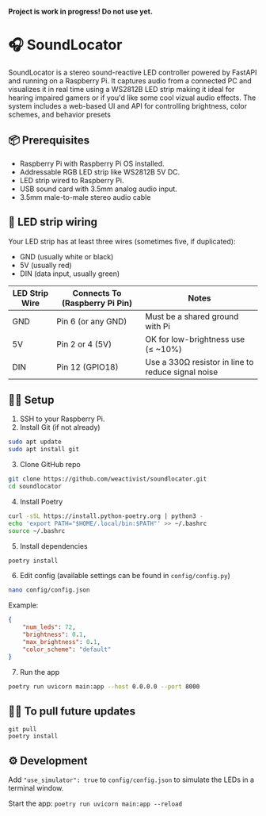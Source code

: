 **Project is work in progress! Do not use yet.**

# 🎧 SoundLocator
SoundLocator is a stereo sound-reactive LED controller powered by FastAPI and running on a Raspberry Pi. It captures audio from a connected PC and visualizes it in real time using a WS2812B LED strip making it ideal for hearing impaired gamers or if you'd like some cool vizual audio effects. The system includes a web-based UI and API for controlling brightness, color schemes, and behavior presets

## 📦 Prerequisites
- Raspberry Pi with Raspberry Pi OS installed.
- Addressable RGB LED strip like WS2812B 5V DC.
- LED strip wired to Raspberry Pi.
- USB sound card with 3.5mm analog audio input.
- 3.5mm male-to-male stereo audio cable

## 🔌 LED strip wiring
Your LED strip has at least three wires (sometimes five, if duplicated):

- GND (usually white or black)
- 5V (usually red)
- DIN (data input, usually green)

| LED Strip Wire | Connects To (Raspberry Pi Pin) | Notes |
|---|---|---|
| GND | Pin 6 (or any GND) | Must be a shared ground with Pi |
| 5V | Pin 2 or 4 (5V) | OK for low-brightness use (≤ ~10%) |
| DIN | Pin 12 (GPIO18) | Use a 330Ω resistor in line to reduce signal noise |

## 🧑‍💻 Setup
1. SSH to your Raspberry Pi.
2. Install Git (if not already)
```bash
sudo apt update
sudo apt install git
```
3. Clone GitHub repo
```bash
git clone https://github.com/weactivist/soundlocator.git
cd soundlocator
```
4. Install Poetry
```bash
curl -sSL https://install.python-poetry.org | python3 -
echo 'export PATH="$HOME/.local/bin:$PATH"' >> ~/.bashrc
source ~/.bashrc
```
5. Install dependencies
```bash
poetry install
```
6. Edit config (available settings can be found in `config/config.py`)
```bash
nano config/config.json
```
Example:
```json
{
    "num_leds": 72,
    "brightness": 0.1,
    "max_brightness": 0.1,
    "color_scheme": "default"
}
```
7. Run the app
```bash
poetry run uvicorn main:app --host 0.0.0.0 --port 8000
```

## 🧑‍💻 To pull future updates
```
git pull
poetry install
```

## ⚙️ Development
Add `"use_simulator": true` to `config/config.json` to simulate the LEDs in a terminal window.

Start the app: `poetry run uvicorn main:app --reload`